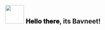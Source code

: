 <div align="center">
<h2><img src="http://clipart-library.com/images/8iAb8ykbT.gif" width="60"> 𝐇𝐞𝐥𝐥𝐨 𝐭𝐡𝐞𝐫𝐞, its Bavneet! </h2>
</div>

